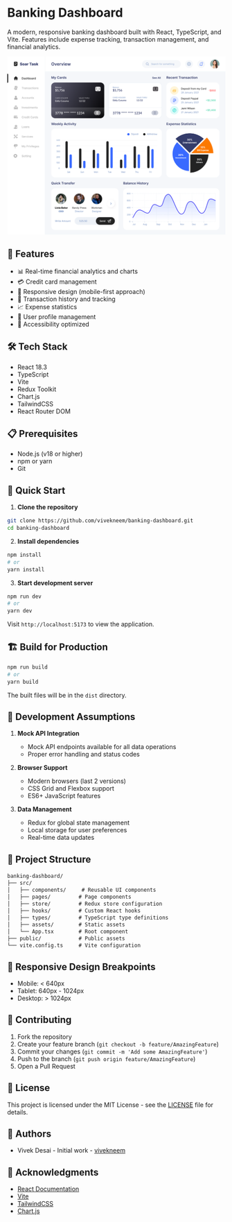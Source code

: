 # Banking Dashboard

A modern, responsive banking dashboard built with React, TypeScript, and Vite. Features include expense tracking, transaction management, and financial analytics.

![Dashboard Preview](./public/dashboard-preview.png)

## 🚀 Features

- 📊 Real-time financial analytics and charts
- 💳 Credit card management
- 📱 Responsive design (mobile-first approach)
- 🔄 Transaction history and tracking
- 📈 Expense statistics
- 👤 User profile management
- 🌙 Accessibility optimized

## 🛠️ Tech Stack

- React 18.3
- TypeScript
- Vite
- Redux Toolkit
- Chart.js
- TailwindCSS
- React Router DOM

## 📋 Prerequisites

- Node.js (v18 or higher)
- npm or yarn
- Git

## 🚀 Quick Start

1. **Clone the repository**
```bash
git clone https://github.com/vivekneem/banking-dashboard.git
cd banking-dashboard
```

2. **Install dependencies**
```bash
npm install
# or
yarn install
```

3. **Start development server**
```bash
npm run dev
# or
yarn dev
```

Visit `http://localhost:5173` to view the application.

## 🏗️ Build for Production

```bash
npm run build
# or
yarn build
```

The built files will be in the `dist` directory.

## 📝 Development Assumptions

1. **Mock API Integration**
   - Mock API endpoints available for all data operations
   - Proper error handling and status codes

2. **Browser Support**
   - Modern browsers (last 2 versions)
   - CSS Grid and Flexbox support
   - ES6+ JavaScript features

3. **Data Management**
   - Redux for global state management
   - Local storage for user preferences
   - Real-time data updates

## 📁 Project Structure

```
banking-dashboard/
├── src/
│   ├── components/     # Reusable UI components
│   ├── pages/         # Page components
│   ├── store/         # Redux store configuration
│   ├── hooks/         # Custom React hooks
│   ├── types/         # TypeScript type definitions
│   ├── assets/        # Static assets
│   └── App.tsx        # Root component
├── public/            # Public assets
└── vite.config.ts     # Vite configuration
```

## 📱 Responsive Design Breakpoints

- Mobile: < 640px
- Tablet: 640px - 1024px
- Desktop: > 1024px

## 🤝 Contributing

1. Fork the repository
2. Create your feature branch (`git checkout -b feature/AmazingFeature`)
3. Commit your changes (`git commit -m 'Add some AmazingFeature'`)
4. Push to the branch (`git push origin feature/AmazingFeature`)
5. Open a Pull Request

## 📄 License

This project is licensed under the MIT License - see the [LICENSE](LICENSE) file for details.

## 👥 Authors

- Vivek Desai - Initial work - [vivekneem](https://github.com/vivekneem)

## 🙏 Acknowledgments

- [React Documentation](https://react.dev)
- [Vite](https://vitejs.dev)
- [TailwindCSS](https://tailwindcss.com)
- [Chart.js](https://www.chartjs.org)
